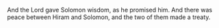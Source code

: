 And the Lord gave Solomon wisdom, as he promised him. And there was peace between Hiram and Solomon, and the two of them made a treaty.
